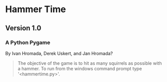 Hammer Time
===========
Version 1.0
-----------
### A Python Pygame

By Ivan Hromada, Derek Uskert, and Jan Hromada? 

>The objective of the game is to hit as many squirrels as possible with a hammer. To run from the windows command prompt type '<hammertime.py>'.

